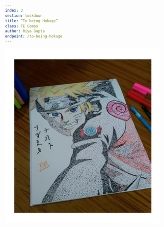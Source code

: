 ```yaml
---
index: 3
section: lockdown
title: “To being Hokage”
class: TE Comps
author: Riya Gupta
endpoint: /to-being-hokage
---
```


![To being hokage](./images/riya.webp)
